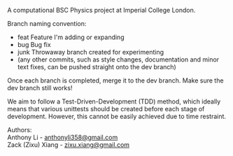 A computational BSC Physics project at Imperial College London.

Branch naming convention:  
* feat      Feature I'm adding or expanding  
* bug       Bug fix  
* junk      Throwaway branch created for experimenting  
* (any other commits, such as style changes, documentation and minor text fixes, can be pushed straight onto the dev branch)

Once each branch is completed, merge it to the dev branch. Make sure the dev branch still works!

We aim to follow a Test-Driven-Development (TDD) method, which ideally means that various unittests should be created before each stage of development. However, this cannot be easily achieved due to time restraint.

Authors:  
Anthony Li - anthonyli358@gmail.com  
Zack (Zixu) Xiang - zixu.xiang@gmail.com
